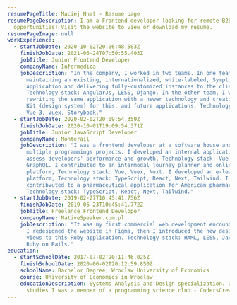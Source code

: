 ```yaml
---
resumePageTitle: Maciej Hnat - Resume page
resumePageDescription: I am a Frontend developer looking for remote B2B
  opportunities! Visit the website to view or download my resume.
resumePageImage: null
workExperience:
  - startJobDate: 2020-10-02T20:06:48.583Z
    finishJobDate: 2021-06-24T07:50:55.403Z
    jobTitle: Junior Frontend Developer
    companyName: Infermedica
    jobDescription: "In the company, I worked in two teams. In one team, I was
      maintaining an existing, internationalized, white-labeled, Symptom Checker
      application and delivering fully-customized instances to the clients,
      Technology stack: AngularJs, LESS, Django. In the other team, I was
      rewriting the same application with a newer technology and creating a UI
      Kit (design system) for this, and future applications, Technology stack:
      Vue 3, Vuex, Storybook."
  - startJobDate: 2020-02-02T20:09:54.359Z
    finishJobDate: 2020-10-01T19:09:54.371Z
    jobTitle: Junior JavaScript Developer
    companyName: Monterail
    jobDescription: "I was a frontend developer at a software house and worked on
      multiple programmings projects. I developed an internal application to
      assess developers' performance and growth, Technology stack: Vue, Vuex,
      GraphQL. I contributed to an intermodal journey planner and online booking
      platform, Technology stack: Vue, Vuex, Nuxt. I developed an e-learning
      platform, Technology stack: TypeScript, React, Next, Tailwind. I
      contribvuted to a pharmaceutical application for American pharmacies,
      Technology stack: TypeScript, React, Next, Tailwind."
  - startJobDate: 2019-02-27T10:45:41.756Z
    finishJobDate: 2019-06-23T10:45:41.772Z
    jobTitle: Freelance Frontend Developer
    companyName: NativeSpeaker.com.pl
    jobDescription: "It was my first commercial web development encounter. At first,
      I redesigned the website in Figma, then I introduced the new designs and
      views to this Ruby application. Technology stack: HAML, LESS, JavaScript,
      Ruby on Rails."
education:
  - startSchoolDate: 2017-07-02T20:11:46.025Z
    finishSchoolDate: 2020-06-02T20:12:59.850Z
    schoolName: Bachelor Degree, Wroclaw University of Economics
    course: University of Economics in Wroclaw
    educationDescription: Systems Analysis and Design specialization. During the
      studies I was a member of a programming science club - CodersCrew.
---
```

